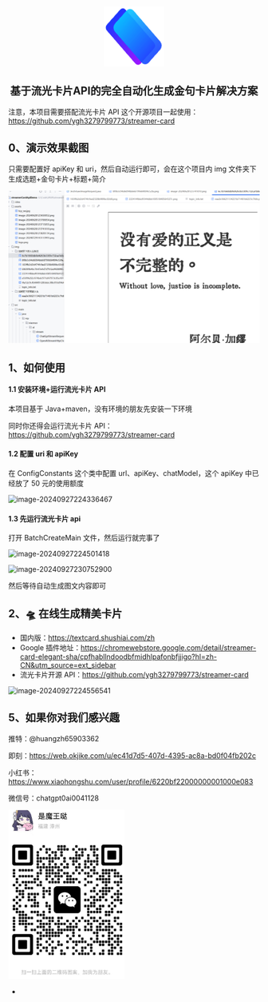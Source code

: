 <div align="center">
<a href="https://fastgpt.in/"><img src="./assets/logo.png" width="120" height="120" alt="fastgpt logo"></a>
</div>
<h2 align="center">基于流光卡片API的完全自动化生成金句卡片解决方案</h2>

注意，本项目需要搭配流光卡片 API 这个开源项目一起使用：https://github.com/ygh3279799773/streamer-card

## 0、演示效果截图

只需要配置好 apiKey 和 uri，然后自动运行即可，会在这个项目内 img 文件夹下生成选题+金句卡片+标题+简介

![image-20240831002823164](./assets/image-20240831002823164.png)

## 1、如何使用

#### 1.1 安装环境+运行流光卡片 API

本项目基于 Java+maven，没有环境的朋友先安装一下环境

同时你还得会运行流光卡片 API：https://github.com/ygh3279799773/streamer-card

#### 1.2 配置 uri 和 apiKey

在 ConfigConstants 这个类中配置 url、apiKey、chatModel，这个 apiKey 中已经放了 50 元的使用额度

![image-20240927224336467](https://mrxc-1300093961.cos.ap-shanghai.myqcloud.com/mrxc-1300093961/typoraimage-20240927224336467.png)

#### 1.3 先运行流光卡片 api

打开 BatchCreateMain 文件，然后运行就完事了

![image-20240927224501418](https://mrxc-1300093961.cos.ap-shanghai.myqcloud.com/mrxc-1300093961/typoraimage-20240927224501418.png)

![image-20240927230752900](https://mrxc-1300093961.cos.ap-shanghai.myqcloud.com/mrxc-1300093961/typoraimage-20240927230752900.png)

然后等待自动生成图文内容即可

## 2、🛸 在线生成精美卡片

- 国内版：https://textcard.shushiai.com/zh
- Google 插件地址：https://chromewebstore.google.com/detail/streamer-card-elegant-sha/cpfhabllndoodbfmidhlpafonbfjjigo?hl=zh-CN&utm_source=ext_sidebar
- 流光卡片开源 API：https://github.com/ygh3279799773/streamer-card

![image-20240927224556541](https://mrxc-1300093961.cos.ap-shanghai.myqcloud.com/mrxc-1300093961/typoraimage-20240927224556541.png)

## 5、如果你对我们感兴趣

推特：@huangzh65903362

即刻：https://web.okjike.com/u/ec41d7d5-407d-4395-ac8a-bd0f04fb202c

小红书：https://www.xiaohongshu.com/user/profile/6220bf22000000001000e083

微信号：chatgpt0ai0041128

<img src="./assets/hzy_wx.jpg" alt="hzy_wx" style="zoom: 33%;" />







* 





